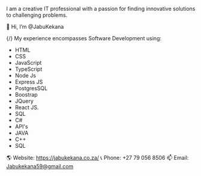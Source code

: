I am a creative IT professional with a passion for finding innovative solutions to challenging problems.

👋 Hi, I’m @JabuKekana

{/} My experience encompasses Software Development using: 

- HTML
- CSS
- JavaScript
- TypeScript
- Node Js
- Express JS
- PostgresSQL
- Boostrap
- JQuery
- React JS.
- SQL
- C#
- API's
- JAVA
- C++
- SQL


🌎 Website: https://jabukekana.co.za/
📞 Phone: +27 79 056 8506
📫 Email: Jabukekana59@gmail.com
